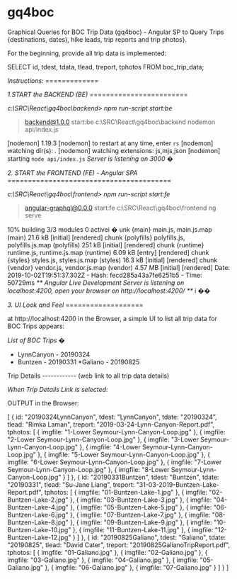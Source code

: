 # gq4boc
Graphical Queries for BOC Trip Data (gq4boc) - Angular SP to Query Trips {destinations, dates), hike leads, trip reports and trip photos}.

For the beginning, provide all trip data is implemented:
 
SELECT id, tdest, tdata, tlead, treport, tphotos FROM boc_trip_data;


<em>Instructions:</em>
    =============

<em>1.START the BACKEND (BE)</em>
    ========================

<em> c:\SRC\React\gq4boc\backend> npm run-script start:be  <enter>  </em>

> backend@1.0.0 start:be c:\SRC\React\gq4boc\backend
> nodemon api/index.js

[nodemon] 1.19.3
[nodemon] to restart at any time, enter `rs`
[nodemon] watching dir(s): *.*
[nodemon] watching extensions: js,mjs,json
[nodemon] starting `node api/index.js`
<em>Server is listening on 3000 �</em>

<em>2. START the FRONTEND (FE) - Angular SPA</em>
    ========================================

<em>c:\SRC\React\gq4boc\frontend> npm run-script start:fe <enter> </em>

> angular-graphql@0.0.0 start:fe c:\SRC\React\gq4boc\frontend
> ng serve

 10% building 3/3 modules 0 activei  � unk {main} main.js, main.js.map (main) 21.6 kB [initial] [rendered]
chunk {polyfills} polyfills.js, polyfills.js.map (polyfills) 251 kB [initial] [rendered]
chunk {runtime} runtime.js, runtime.js.map (runtime) 6.09 kB [entry] [rendered]
chunk {styles} styles.js, styles.js.map (styles) 16.3 kB [initial] [rendered]
chunk {vendor} vendor.js, vendor.js.map (vendor) 4.57 MB [initial] [rendered]
Date: 2019-10-02T19:51:37.302Z - Hash: fecd285a43a7fe6251b5 - Time: 50729ms
<em>** Angular Live Development Server is listening on localhost:4200, open your browser on http://localhost:4200/ **</em>
i ��


<em>3. UI Look and Feel</em>
    ===================

at http://localhost:4200  in the Browser, a simple UI to list all trip data for BOC Trips appears:


<em>List of BOC Trips � </em>
* LynnCanyon - 20190324
* Buntzen - 20190331
*Galiano - 20190825

Trip Details
------------ (web link to all trip data details)


<em>When Trip Details Link is selected:</em>

OUTPUT in the Browser:

[
  {
    id: "20190324LynnCanyon",
    tdest: "LynnCanyon",
    tdate: "20190324",
    tlead: "Rimka Laman",
    treport: "2019-03-24-Lynn-Canyon-Report.pdf",
    tphotos: [
      {
      imgfile: "1-Lower Seymour-Lynn-Canyon-Loop.jpg"
      },
      {
      imgfile: "2-Lower Seymour-Lynn-Canyon-Loop.jpg"
      },
      {
      imgfile: "3-Lower Seymour-Lynn-Canyon-Loop.jpg"
      },
      {
      imgfile: "4-Lower Seymour-Lynn-Canyon-Loop.jpg"
      },
      {
      imgfile: "5-Lower Seymour-Lynn-Canyon-Loop.jpg"
      },
      {
      imgfile: "6-Lower Seymour-Lynn-Canyon-Loop.jpg"
      },
      {
      imgfile: "7-Lower Seymour-Lynn-Canyon-Loop.jpg"
      },
      {
      imgfile: "8-Lower Seymour-Lynn-Canyon-Loop.jpg"
      }
    ]
  },
  {
    id: "20190331Buntzen",
    tdest: "Buntzen",
    tdate: "20190331",
    tlead: "Su-Jane Liang",
    treport: "31-03-2019-Buntzen-Lake-Report.pdf",
    tphotos: [
      {
      imgfile: "01-Buntzen-Lake-1.jpg"
      },
      {
      imgfile: "02-Buntzen-Lake-2.jpg"
      },
      {
      imgfile: "03-Buntzen-Lake-3.jpg"
      },
      {
      imgfile: "04-Buntzen-Lake-4.jpg"
      },
      {
      imgfile: "05-Buntzen-Lake-5.jpg"
      },
      {
      imgfile: "06-Buntzen-Lake-6.jpg"
      },
      {
      imgfile: "07-Buntzen-Lake-7.jpg"
      },
      {
      imgfile: "08-Buntzen-Lake-8.jpg"
      },
      {
      imgfile: "09-Buntzen-Lake-9.jpg"
      },
      {
      imgfile: "10-Buntzen-Lake-10.jpg"
      },
      {
      imgfile: "11-Buntzen-Lake-11.jpg"
      },
      {
      imgfile: "12-Buntzen-Lake-12.jpg"
      }
    ]
  },
  {
    id: "20190825Galiano",
    tdest: "Galiano",
    tdate: "20190825",
    tlead: "David Cater",
    treport: "20190825GalianoTripReport.pdf",
    tphotos: [
      {
      imgfile: "01-Galiano.jpg"
      },
      {
      imgfile: "02-Galiano.jpg"
      },
      {
      imgfile: "03-Galiano.jpg"
      },
      {
      imgfile: "04-Galiano.jpg"
      },
      {
      imgfile: "05-Galiano.jpg"
      },
      {
      imgfile: "06-Galiano.jpg"
      },
      {
      imgfile: "07-Galiano.jpg"
      }
    ]
  }
]





